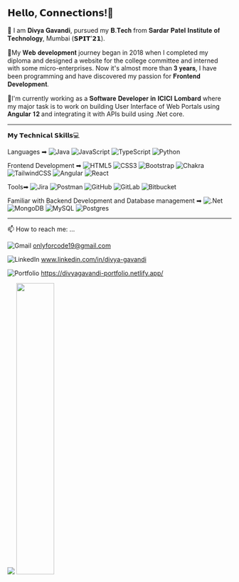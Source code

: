 <!-- ## Hi there 👋
 -->
<!--
**gavandivya/gavandivya** is a ✨ _special_ ✨ repository because its `README.md` (this file) appears on your GitHub profile.

Here are some ideas to get you started:
- 🔭 I’m currently working on ...
- 🌱 I’m currently learning ...
- 👯 I’m looking to collaborate on ...
- 🤔 I’m looking for help with ...
- 💬 Ask me about ...
- 📫 How to reach me: ...
- 😄 Pronouns: ...
- ⚡ Fun fact: ...
-->

## 𝗛𝗲𝗹𝗹𝗼, 𝗖𝗼𝗻𝗻𝗲𝗰𝘁𝗶𝗼𝗻𝘀!👋

📌 I am 𝐃𝐢𝐯𝐲𝐚 𝐆𝐚𝐯𝐚𝐧𝐝𝐢, pursued my 𝐁.𝐓𝐞𝐜𝐡 from 𝐒𝐚𝐫𝐝𝐚𝐫 𝐏𝐚𝐭𝐞𝐥 𝐈𝐧𝐬𝐭𝐢𝐭𝐮𝐭𝐞 𝐨𝐟 𝐓𝐞𝐜𝐡𝐧𝐨𝐥𝐨𝐠𝐲, Mumbai (𝗦𝗣𝗜𝗧'𝟮𝟭). 


 🔹My 𝐖𝐞𝐛 𝐝𝐞𝐯𝐞𝐥𝐨𝐩𝐦𝐞𝐧𝐭 journey began in 2018 when I completed my diploma and designed a website for the college committee and interned with some micro-enterprises. Now it's almost more than 𝟑 𝐲𝐞𝐚𝐫𝐬, I have been programming and have discovered my passion for 𝐅𝐫𝐨𝐧𝐭𝐞𝐧𝐝 𝐃𝐞𝐯𝐞𝐥𝐨𝐩𝐦𝐞𝐧𝐭.

📌I'm currently working as a 𝐒𝐨𝐟𝐭𝐰𝐚𝐫𝐞 𝐃𝐞𝐯𝐞𝐥𝐨𝐩𝐞𝐫 𝐢𝐧 𝐈𝐂𝐈𝐂𝐈 𝐋𝐨𝐦𝐛𝐚𝐫𝐝 where my major task is to work on building User Interface of Web Portals using 𝐀𝐧𝐠𝐮𝐥𝐚𝐫 𝟏𝟐 and integrating it with APIs build using .Net core.


---------------------------------------------------------------------------------------------------


𝗠𝘆 𝗧𝗲𝗰𝗵𝗻𝗶𝗰𝗮𝗹 𝗦𝗸𝗶𝗹𝗹𝘀💻

Languages ➡ 
![Java](https://img.shields.io/badge/java-%23ED8B00.svg?style=plastic&logo=java&logoColor=white)
![JavaScript](https://img.shields.io/badge/javascript-%23323330.svg?style=plastic&logo=javascript&logoColor=%23F7DF1E)
![TypeScript](https://img.shields.io/badge/typescript-%23007ACC.svg?style=plastic&logo=typescript&logoColor=white)
![Python](https://img.shields.io/badge/python-3670A0?style=plastic&logo=python&logoColor=ffdd54)


Frontend Development ➡ ![HTML5](https://img.shields.io/badge/html5-%23E34F26.svg?style=plastic&logo=html5&logoColor=white)
![CSS3](https://img.shields.io/badge/css3-%231572B6.svg?style=plastic&logo=css3&logoColor=white)
![Bootstrap](https://img.shields.io/badge/bootstrap-%23563D7C.svg?style=plastic&logo=bootstrap&logoColor=white)
![Chakra](https://img.shields.io/badge/chakra-%234ED1C5.svg?style=plastic&logo=chakraui&logoColor=white)
![TailwindCSS](https://img.shields.io/badge/tailwindcss-%2338B2AC.svg?style=plastic&logo=tailwind-css&logoColor=white)
![Angular](https://img.shields.io/badge/angular-%23DD0031.svg?style=plastic&logo=angular&logoColor=white)
![React](https://img.shields.io/badge/react-%2320232a.svg?style=plastic&logo=react&logoColor=%2361DAFB)




Tools➡ ![Jira](https://img.shields.io/badge/jira-%230A0FFF.svg?style=plastic&logo=jira&logoColor=white)
![Postman](https://img.shields.io/badge/Postman-FF6C37?style=plastic&logo=postman&logoColor=white)
![GitHub](https://img.shields.io/badge/github-%23121011.svg?style=plastic&logo=github&logoColor=white)
![GitLab](https://img.shields.io/badge/gitlab-%23181717.svg?style=plastic&logo=gitlab&logoColor=white)
![Bitbucket](https://img.shields.io/badge/bitbucket-%230047B3.svg?style=plastic&logo=bitbucket&logoColor=white)

Familiar with Backend Development and Database management ➡ 
![.Net](https://img.shields.io/badge/.NET-5C2D91?style=plastic&logo=.net&logoColor=white)
![MongoDB](https://img.shields.io/badge/MongoDB-%234ea94b.svg?style=plastic&logo=mongodb&logoColor=white)
![MySQL](https://img.shields.io/badge/mysql-%2300f.svg?style=plastic&logo=mysql&logoColor=white)
![Postgres](https://img.shields.io/badge/postgres-%23316192.svg?style=plastic&logo=postgresql&logoColor=white)

---------------------------------------------------------------------------------------------------
📫 How to reach me: ...

![Gmail](https://img.shields.io/badge/Gmail-D14836?style=plastic&logo=gmail&logoColor=white) onlyforcode19@gmail.com

![LinkedIn](https://img.shields.io/badge/linkedin-%230077B5.svg?style=plastic&logo=linkedin&logoColor=white) www.linkedin.com/in/divya-gavandi

![Portfolio](https://img.shields.io/badge/Portfolio-%23000000.svg?style=plastic&logo=firefox&logoColor=#FF7139) https://divyagavandi-portfolio.netlify.app/


<!--[![Divya's GitHub stats](https://github-readme-stats.vercel.app/api?username=gavandivya)](https://github.com/gavandivya/github-readme-stats)-->


<div>
 <img src="https://github-readme-stats.vercel.app/api?username=gavandivya"/>
<img width="41%" src="https://github-readme-stats.vercel.app/api/top-langs?username=gavandivya&layout=compact"/>
</div>
